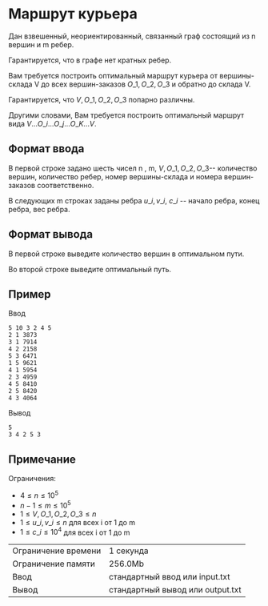 # Маршрут курьера

Дан взвешенный, неориентированный, связанный граф состоящий из n вершин и m ребер.

Гарантируется, что в графе нет кратных ребер.

Вам требуется построить оптимальный маршрут курьера от вершины-склада V до всех вершин-заказов $O\_1, O\_2, O\_3$​ и обратно до склада V.

Гарантируется, что $V, O\_1, O\_2, O\_3$ попарно различны.

Другими словами, Вам требуется построить оптимальный маршрут вида $V ... O\_i ... O\_j ... O\_K ... V$.

## Формат ввода

В первой строке задано шесть чисел n , m, $V, O\_1, O\_2, O\_3$​ -- количество вершин, количество ребер, номер вершины-склада и номера вершин-заказов соответственно.

В следующих m строках заданы ребра $u\_i, v\_i$, $c\_i$​ -- начало ребра, конец ребра, вес ребра.

## Формат вывода

В первой строке выведите количество вершин в оптимальном пути.

Во второй строке выведите оптимальный путь.

## Пример

Ввод

    5 10 3 2 4 5
    2 1 3873
    3 1 7914
    4 2 2158
    5 3 6471
    1 5 9621
    4 1 5954
    2 3 4959
    4 5 8410
    2 5 8420
    4 3 4064
    

Вывод

    5
    3 4 2 5 3
    

## Примечание

Ограничения:

*   $4 \leq n \leq 10^5$
*   $n - 1 \leq m \leq 10^5$
*   $1 \leq V, O\_1, O\_2, O\_3 \leq n$
*   $1 \leq u\_i, v\_i \leq n$ для всех i от 1 до m
*   $1 \leq c\_i \leq 10^4$ для всех i от 1 до m

<table>
 <tr class="time-limit">
    <td class="property-title">Ограничение времени</td>
    <td>1&nbsp;секунда</td>
 </tr>
 <tr class="memory-limit">
    <td class="property-title">Ограничение памяти</td>
    <td>256.0Mb</td>
 </tr>
 <tr class="input-file">
    <td class="property-title">Ввод</td>
    <td colspan="1">стандартный ввод или input.txt</td>
 </tr>
 <tr class="output-file">
    <td class="property-title">Вывод</td>
    <td colspan="1">стандартный вывод или output.txt</td>
 </tr>
</table>
